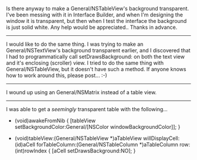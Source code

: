 Is there anyway to make a General/NSTableView's background transparent.  I've been messing with it in Interface Builder, and when I'm designing the window it is transparent, but then when I test the interface the background is just solid white.  Any help would be appreciated.. Thanks in advance.

----

I would like to do the same thing.  I was trying to make an General/NSTextView's background transparent earlier, and I discovered that I had to programmatically call setDrawsBackground: on both the text view and it's enclosing (scroller) view.  I tried to do the same thing with General/NSTableView, but it doesn't have such a method.  If anyone knows how to work around this, please post...  :-)

----

I wound up using an General/NSMatrix instead of a table view.

----
I was able to get a *seemingly* transparent table with the following...

    
- (void)awakeFromNib {
  [tableView setBackgroundColor:General/[NSColor windowBackgroundColor]];
}

- (void)tableView:(General/NSTableView *)aTableView willDisplayCell:(id)aCell 
      forTableColumn:(General/NSTableColumn *)aTableColumn row:(int)rowIndex {
  [aCell setDrawsBackground:NO];
}
